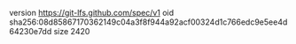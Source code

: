 version https://git-lfs.github.com/spec/v1
oid sha256:08d85867170362149c04a3f8f944a92acf00324d1c766edc9e5ee4d64230e7dd
size 2420
